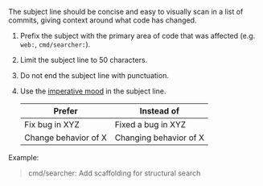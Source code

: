 The subject line should be concise and easy to visually scan in a list of commits, giving context around what code has changed.

1. Prefix the subject with the primary area of code that was affected (e.g. `web:`, `cmd/searcher:`).
2. Limit the subject line to 50 characters.
3. Do not end the subject line with punctuation.
4. Use the [imperative mood](https://chris.beams.io/posts/git-commit/#imperative) in the subject line.

    | Prefer | Instead of |
    |--------|------------|
    | Fix bug in XYZ | Fixed a bug in XYZ |
    | Change behavior of X | Changing behavior of X |

Example:

> cmd/searcher: Add scaffolding for structural search

